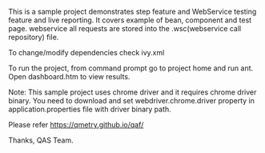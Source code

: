 This is a sample project demonstrates step feature and WebService testing feature and live reporting. It covers example of bean, component and test page.
webservice all requests are stored into the .wsc(webservice call repository) file.

To change/modify dependencies check ivy.xml

To run the project, from command prompt go to project home and run ant. Open dashboard.htm to view results.

Note: This sample project uses chrome driver and it requires chrome driver binary.
You need to download and set webdriver.chrome.driver property in application.properties file with driver binary path.

Please refer https://qmetry.github.io/qaf/ 
 
Thanks,
QAS Team.
